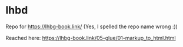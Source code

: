 # lhbd
Repo for https://lhbg-book.link/ (Yes, I spelled the repo name wrong :))

Reached here: https://lhbg-book.link/05-glue/01-markup_to_html.html